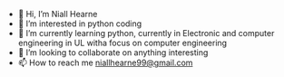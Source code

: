 - 👋 Hi, I’m Niall Hearne
- 👀 I’m interested in python coding 
- 🌱 I’m currently learning python, currently in Electronic and computer engineering in UL witha focus on computer engineering 
- 💞️ I’m looking to collaborate on anything interesting 
- 📫 How to reach me niallhearne99@gmail.com

<!---
BigBiff-hub/BigBiff-hub is a ✨ special ✨ repository because its `README.md` (this file) appears on your GitHub profile.
You can click the Preview link to take a look at your changes.
--->
